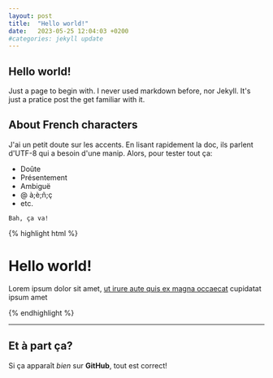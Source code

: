 ```yaml
---
layout: post
title:  "Hello world!"
date:   2023-05-25 12:04:03 +0200
#categories: jekyll update
---
```


## Hello world!

Just a page to begin with.
I never used markdown before, nor Jekyll. It's just a pratice post the get familiar with it.

## About French characters

J'ai un petit doute sur les accents. En lisant rapidement la doc, ils parlent d'UTF-8 qui a besoin d'une manip. Alors, pour tester tout ça:

- Doûte
- Présentement
- Ambiguë
- @ à;è;ñ;ç
- etc.

`Bah, ça va!`

{% highlight html %}
<div>
  <h1>Hello world!</h1>
  <p>Lorem ipsum dolor sit amet, <a href="#">ut irure aute quis ex magna occaecat</a> cupidatat ipsum amet</p>
</div>
{% endhighlight %}

___

## Et à part ça?
Si ça apparaît *bien* sur **GitHub**, tout est correct!